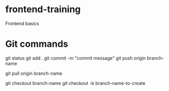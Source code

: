# frontend-training
Frontend basics

# Git commands
git status
git add .
git commit -m "commit message"
git push origin branch-name

git pull origin branch-name

git checkout branch-name
git checkout -b branch-name-to-create
